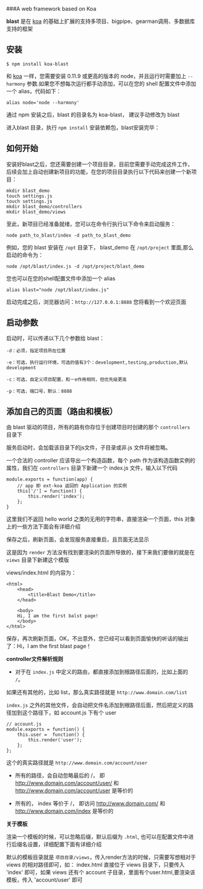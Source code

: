 ###A web framework based on Koa

__blast__ 是在 [koa](https://github.com/koajs/koa) 的基础上扩展的支持多项目、bigpipe、gearman调用、多数据库支持的框架

## 安装
```
$ npm install koa-blast
```  
和  [koa](https://github.com/koajs/koa) 一样，您需要安装 0.11.9 或更高的版本的 node，并且运行时需要加上 `--harmony` 参数.如果您不想每次运行都手动添加，可以在您的 shell 配置文件中添加一个 alias，代码如下：

```
alias node='node --harmony'
```
通过 npm 安装之后，blast 的目录名为 koa-blast， 建议手动修改为 blast

进入blast 目录，执行 `npm install` 安装依赖包，blast安装完毕：


## 如何开始

安装好blast之后，您还需要创建一个项目目录，目前您需要手动完成这件工作，后续会加上自动创建新项目的功能，在您的项目目录执行以下代码来创建一个新项目：

```
mkdir blast_demo
touch settings.js
touch settings.js
mkdir blast_demo/controllers
mkdir blast_demo/views
```
至此，新项目已经准备就绪，您可以在命令行执行以下命令来启动服务：

```
node path_to_blast/index -d path_to_blast_demo
```
例如，您的 blast 安装在 `/opt` 目录下， blast_demo 在 `/opt/project` 里面,那么启动的命令为：

```
node /opt/blast/index.js -d /opt/project/blast_demo
```

您也可以在您的shell配置文件中添加一个 alias

```
alias blast="node /opt/blast/index.js"
```

启动完成之后，浏览器访问：`http://127.0.0.1:8888` 您将看到一个欢迎页面

## 启动参数

启动时，可以传递以下几个参数给 blast：

`-d：必须，指定项目所在位置`

`-e：可选，执行运行环境，可选的值有3个：development,testing,production,默认 development`

`-c：可选，自定义项目配置，和－e作用相同，但优先级更高`

`-p：可选，端口号，默认：8888`


## 添加自己的页面（路由和模板）

由 blast 驱动的项目，所有的路有你存位于创建项目时创建的那个 `controllers` 目录下

服务启动时，会加载该目录下的js文件，子目录或非.js 文件将被忽略。

一个合法的 controller 应该导出一个构造函数，每个 path 作为该构造函数实例的属性，我们在 `controllers` 目录下新建一个 index.js 文件，输入以下代码

```
module.exports = function(app) {
    // app 即 ext-koa 返回的 Application 的实例
    this['/'] = function() {
        this.render('index');
    };
}

```
这里我们不返回 hello world 之类的无用的字符串，直接渲染一个页面，this 对象上的一些方法下面会有详细介绍

保存之后，刷新页面，会发现服务直接重启，且页面无法显示

这是因为 `render` 方法没有找到要渲染的页面所导致的，接下来我们要做的就是在 `views` 目录下新建这个模版

views/index.html 的内容为：
```
<html>
    <head>
        <title>Blast Demo</title>
    </head>
    
    <body>
    Hi, I am the first balst page!
    </body>
</html>
```
保存，再次刷新页面，OK，不出意外，您已经可以看到页面愉快的听话的输出了：Hi，I am the first blast page！

**controller文件解析规则**

* 对于在 `index.js` 中定义的路由，都直接添加到根路径后面的，比如上面的 `/`。

如果还有其他的，比如 list，那么真实路径就是 `http://www.domain.com/list`

`index.js` 之外的其他文件，会自动把文件名添加到根路径后面，然后把定义的路径加到这个路径下，如 account.js 下有个 user

```
// account.js
module.exports = function() {
    this.user =  function() {
        this.render('user');
    };
};
```
这个的真实路径就是 `http://www.domain.com/account/user`

* 所有的路径，会自动忽略最后的 /， 即 http://www.domain.com/account/user/ 和 http://www.domain.com/account/user 是等价的

* 所有的， index 等价于 /， 即访问 http://www.domain.com/ 和 http://www.domain.com/index 是等价的


**关于模板**

渲染一个模板的时候，可以忽略后缀，默认后缀为 `.html`, 也可以在配置文件中进行后缀名设置，详细配置下面有详细介绍

默认的模板目录就是 `项目目录/views`，传入render方法的时候，只需要写想相对于 views 的相对路径即可，如：
index.html 直接位于 views 目录下，只要传入 'index' 即可，如果 views 还有个 account 子目录，里面有个user.html,要渲染该模板，传入 'account/user' 即可
